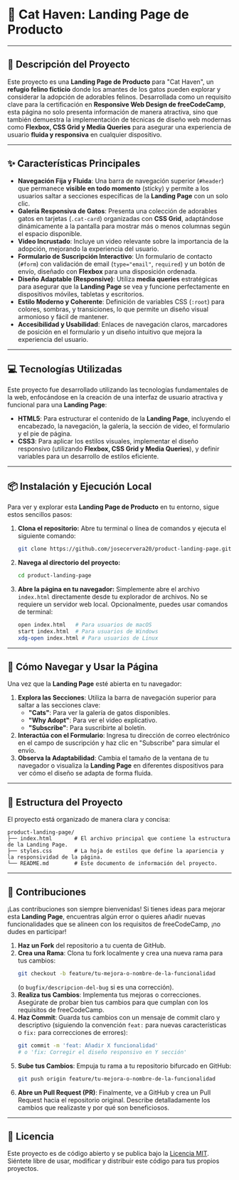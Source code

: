 # 🐾 Cat Haven: Landing Page de Producto

---

## 📝 Descripción del Proyecto

Este proyecto es una **Landing Page de Producto** para "Cat Haven", un **refugio felino ficticio** donde los amantes de los gatos pueden explorar y considerar la adopción de adorables felinos. Desarrollada como un requisito clave para la certificación en **Responsive Web Design de freeCodeCamp**, esta página no solo presenta información de manera atractiva, sino que también demuestra la implementación de técnicas de diseño web modernas como **Flexbox, CSS Grid y Media Queries** para asegurar una experiencia de usuario **fluida y responsiva** en cualquier dispositivo.

---

## ✨ Características Principales

- **Navegación Fija y Fluida**: Una barra de navegación superior (`#header`) que permanece **visible en todo momento** (sticky) y permite a los usuarios saltar a secciones específicas de la **Landing Page** con un solo clic.
- **Galería Responsiva de Gatos**: Presenta una colección de adorables gatos en tarjetas (`.cat-card`) organizadas con **CSS Grid**, adaptándose dinámicamente a la pantalla para mostrar más o menos columnas según el espacio disponible.
- **Video Incrustado**: Incluye un video relevante sobre la importancia de la adopción, mejorando la experiencia del usuario.
- **Formulario de Suscripción Interactivo**: Un formulario de contacto (`#form`) con validación de email (`type="email"`, `required`) y un botón de envío, diseñado con **Flexbox** para una disposición ordenada.
- **Diseño Adaptable (Responsive)**: Utiliza **media queries** estratégicas para asegurar que la **Landing Page** se vea y funcione perfectamente en dispositivos móviles, tabletas y escritorios.
- **Estilo Moderno y Coherente**: Definición de variables CSS (`:root`) para colores, sombras, y transiciones, lo que permite un diseño visual armonioso y fácil de mantener.
- **Accesibilidad y Usabilidad**: Enlaces de navegación claros, marcadores de posición en el formulario y un diseño intuitivo que mejora la experiencia del usuario.

---

## 💻 Tecnologías Utilizadas

Este proyecto fue desarrollado utilizando las tecnologías fundamentales de la web, enfocándose en la creación de una interfaz de usuario atractiva y funcional para una **Landing Page**:

- **HTML5**: Para estructurar el contenido de la **Landing Page**, incluyendo el encabezado, la navegación, la galería, la sección de video, el formulario y el pie de página.
- **CSS3**: Para aplicar los estilos visuales, implementar el diseño responsivo (utilizando **Flexbox, CSS Grid y Media Queries**), y definir variables para un desarrollo de estilos eficiente.

---

## 📦 Instalación y Ejecución Local

Para ver y explorar esta **Landing Page de Producto** en tu entorno, sigue estos sencillos pasos:

1.  **Clona el repositorio:** Abre tu terminal o línea de comandos y ejecuta el siguiente comando:
    ```bash
    git clone https://github.com/josecervera20/product-landing-page.git
    ```
2.  **Navega al directorio del proyecto:**
    ```bash
    cd product-landing-page
    ```
3.  **Abre la página en tu navegador:** Simplemente abre el archivo `index.html` directamente desde tu explorador de archivos. No se requiere un servidor web local. Opcionalmente, puedes usar comandos de terminal:
    ```bash
    open index.html   # Para usuarios de macOS
    start index.html  # Para usuarios de Windows
    xdg-open index.html # Para usuarios de Linux
    ```

---

## 🚀 Cómo Navegar y Usar la Página

Una vez que la **Landing Page** esté abierta en tu navegador:

1.  **Explora las Secciones**: Utiliza la barra de navegación superior para saltar a las secciones clave:
    - **"Cats"**: Para ver la galería de gatos disponibles.
    - **"Why Adopt"**: Para ver el video explicativo.
    - **"Subscribe"**: Para suscribirte al boletín.
2.  **Interactúa con el Formulario**: Ingresa tu dirección de correo electrónico en el campo de suscripción y haz clic en "Subscribe" para simular el envío.
3.  **Observa la Adaptabilidad**: Cambia el tamaño de la ventana de tu navegador o visualiza la **Landing Page** en diferentes dispositivos para ver cómo el diseño se adapta de forma fluida.

---

## 📂 Estructura del Proyecto

El proyecto está organizado de manera clara y concisa:

```
product-landing-page/
├── index.html       # El archivo principal que contiene la estructura de la Landing Page.
├── styles.css       # La hoja de estilos que define la apariencia y la responsividad de la página.
└── README.md        # Este documento de información del proyecto.
```

---

## 🤝 Contribuciones

¡Las contribuciones son siempre bienvenidas\! Si tienes ideas para mejorar esta **Landing Page**, encuentras algún error o quieres añadir nuevas funcionalidades que se alineen con los requisitos de freeCodeCamp, ¡no dudes en participar\!

1.  **Haz un Fork** del repositorio a tu cuenta de GitHub.
2.  **Crea una Rama**: Clona tu fork localmente y crea una nueva rama para tus cambios:
    ```bash
    git checkout -b feature/tu-mejora-o-nombre-de-la-funcionalidad
    ```
    (o `bugfix/descripcion-del-bug` si es una corrección).
3.  **Realiza tus Cambios**: Implementa tus mejoras o correcciones. Asegúrate de probar bien tus cambios para que cumplan con los requisitos de freeCodeCamp.
4.  **Haz Commit**: Guarda tus cambios con un mensaje de commit claro y descriptivo (siguiendo la convención `feat:` para nuevas características o `fix:` para correcciones de errores):
    ```bash
    git commit -m 'feat: Añadir X funcionalidad'
    # o 'fix: Corregir el diseño responsivo en Y sección'
    ```
5.  **Sube tus Cambios**: Empuja tu rama a tu repositorio bifurcado en GitHub:
    ```bash
    git push origin feature/tu-mejora-o-nombre-de-la-funcionalidad
    ```
6.  **Abre un Pull Request (PR)**: Finalmente, ve a GitHub y crea un Pull Request hacia el repositorio original. Describe detalladamente los cambios que realizaste y por qué son beneficiosos.

---

## 📄 Licencia

Este proyecto es de código abierto y se publica bajo la [Licencia MIT](LICENSE). Siéntete libre de usar, modificar y distribuir este código para tus propios proyectos.
